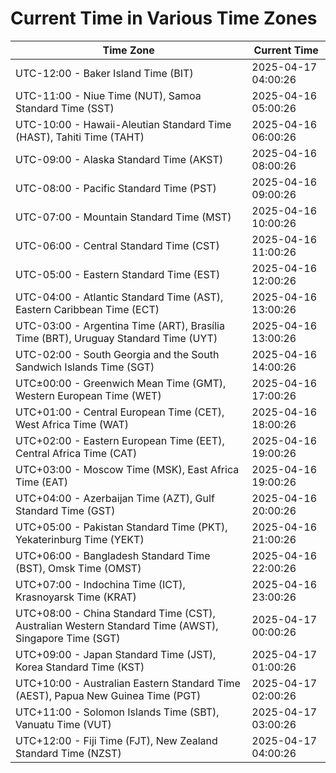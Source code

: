 # Current Time in Various Time Zones

| Time Zone | Current Time |
|-----------|--------------|
| UTC-12:00 - Baker Island Time (BIT) | 2025-04-17 04:00:26 |
| UTC-11:00 - Niue Time (NUT), Samoa Standard Time (SST) | 2025-04-16 05:00:26 |
| UTC-10:00 - Hawaii-Aleutian Standard Time (HAST), Tahiti Time (TAHT) | 2025-04-16 06:00:26 |
| UTC-09:00 - Alaska Standard Time (AKST) | 2025-04-16 08:00:26 |
| UTC-08:00 - Pacific Standard Time (PST) | 2025-04-16 09:00:26 |
| UTC-07:00 - Mountain Standard Time (MST) | 2025-04-16 10:00:26 |
| UTC-06:00 - Central Standard Time (CST) | 2025-04-16 11:00:26 |
| UTC-05:00 - Eastern Standard Time (EST) | 2025-04-16 12:00:26 |
| UTC-04:00 - Atlantic Standard Time (AST), Eastern Caribbean Time (ECT) | 2025-04-16 13:00:26 |
| UTC-03:00 - Argentina Time (ART), Brasília Time (BRT), Uruguay Standard Time (UYT) | 2025-04-16 13:00:26 |
| UTC-02:00 - South Georgia and the South Sandwich Islands Time (SGT) | 2025-04-16 14:00:26 |
| UTC±00:00 - Greenwich Mean Time (GMT), Western European Time (WET) | 2025-04-16 17:00:26 |
| UTC+01:00 - Central European Time (CET), West Africa Time (WAT) | 2025-04-16 18:00:26 |
| UTC+02:00 - Eastern European Time (EET), Central Africa Time (CAT) | 2025-04-16 19:00:26 |
| UTC+03:00 - Moscow Time (MSK), East Africa Time (EAT) | 2025-04-16 19:00:26 |
| UTC+04:00 - Azerbaijan Time (AZT), Gulf Standard Time (GST) | 2025-04-16 20:00:26 |
| UTC+05:00 - Pakistan Standard Time (PKT), Yekaterinburg Time (YEKT) | 2025-04-16 21:00:26 |
| UTC+06:00 - Bangladesh Standard Time (BST), Omsk Time (OMST) | 2025-04-16 22:00:26 |
| UTC+07:00 - Indochina Time (ICT), Krasnoyarsk Time (KRAT) | 2025-04-16 23:00:26 |
| UTC+08:00 - China Standard Time (CST), Australian Western Standard Time (AWST), Singapore Time (SGT) | 2025-04-17 00:00:26 |
| UTC+09:00 - Japan Standard Time (JST), Korea Standard Time (KST) | 2025-04-17 01:00:26 |
| UTC+10:00 - Australian Eastern Standard Time (AEST), Papua New Guinea Time (PGT) | 2025-04-17 02:00:26 |
| UTC+11:00 - Solomon Islands Time (SBT), Vanuatu Time (VUT) | 2025-04-17 03:00:26 |
| UTC+12:00 - Fiji Time (FJT), New Zealand Standard Time (NZST) | 2025-04-17 04:00:26 |
